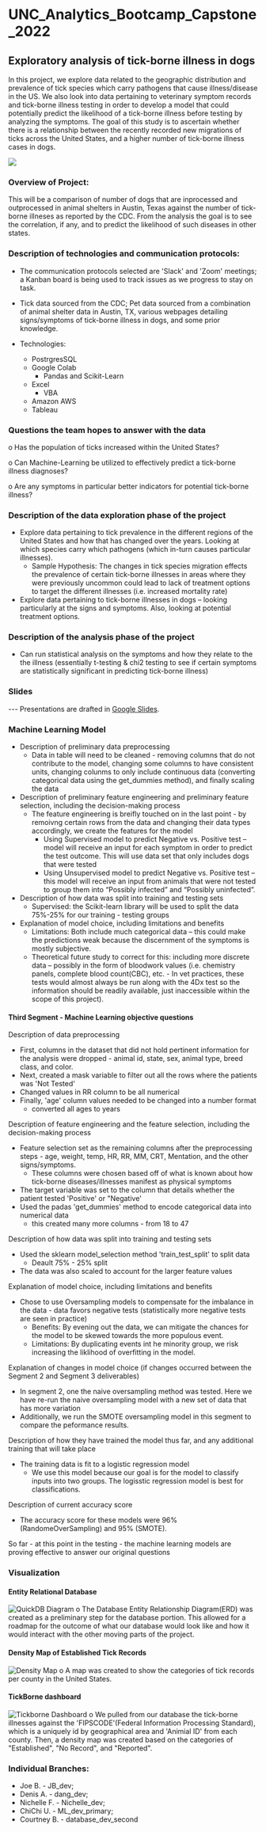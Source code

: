 # UNC_Analytics_Bootcamp_Capstone_2022
## Exploratory analysis of tick-borne illness in dogs

In this project, we explore data related to the geographic distribution and prevalence of tick species which carry pathogens that cause illness/disease in the US. We also look into data pertaining to veterinary symptom records and tick-borne illness testing in order to develop a model that could potentially predict the likelihood of a tick-borne illness before testing by analyzing the symptoms. The goal of this study is to ascertain whether there is a relationship between the recently recorded new migrations of ticks across the United States, and a higher number of tick-borne illness cases in dogs. 

![](/Images/Tick-Identification.jpeg)

### Overview of Project:

This will be a comparison of number of dogs that are inprocessed and outprocessed in animal shelters in Austin, Texas against the number of tick-borne illneses as reported by the CDC. From the analysis the goal is to see the correlation, if any, and to predict the likelihood of such diseases in other states.


### Description of technologies and communication protocols:

- The communication protocols selected are 'Slack' and 'Zoom' meetings; a Kanban board is being used to track issues as we progress to stay on task. 

- Tick data sourced from the CDC; Pet data sourced from a combination of animal shelter data in Austin, TX, various webpages detailing signs/symptoms of tick-borne illness in dogs, and some prior knowledge.

- Technologies:
    - PostrgresSQL 
    - Google Colab
        - Pandas and Scikit-Learn
    - Excel
        - VBA
    - Amazon AWS
    - Tableau
    

### Questions the team hopes to answer with the data

o	Has the population of ticks increased within the United States?

o	Can Machine-Learning be utilized to effectively predict a tick-borne illness diagnoses?

o	Are any symptoms in particular better indicators for potential tick-borne illness?


### Description of the data exploration phase of the project

- Explore data pertaining to tick prevalence in the different regions of the United States and how that has changed over the years. Looking at which species carry which pathogens (which in-turn causes particular illnesses). 
    - Sample Hypothesis: The changes in tick species migration effects the prevalence of certain tick-borne illnesses in areas where they were previously uncommon could lead to lack of treatment options to target the different illnesses (i.e. increased mortality rate)
- Explore data pertaining to tick-borne illnesses in dogs – looking particularly at the signs and symptoms. Also, looking at potential treatment options. 


### Description of the analysis phase of the project
- Can run statistical analysis on the symptoms and how they relate to the the illness (essentially t-testing & chi2 testing to see if certain symptoms are statistically significant in predicting tick-borne illness)


### Slides

--- Presentations are drafted in [Google Slides](https://docs.google.com/presentation/d/1Pb45MhAy0BsfN_zfLDYegSP01tUUemsadI_XG5e-pjA/edit?usp=sharing).

### Machine Learning Model 
- Description of preliminary data preprocessing
    - Data in table will need to be cleaned - removing columns that do not contribute to the model, changing some columns to have consistent units, changing colunms to only include continuous data (converting categorical data using the get_dummies method), and finally scaling the data
- Description of preliminary feature engineering and preliminary feature selection, including the decision-making process
    - The feature engineering is breifly touched on in the last point - by remoivng certain rows from the data  and changing their data types accordingly, we create the features for the model
        - Using Supervised model to predict Negative vs. Positive test – model will receive an input for each symptom in order to predict the test outcome. This will use data set that only includes dogs that were tested
        - Using Unsupervised model to predict Negative vs. Positive test – this model will receive an input from animals that were not tested to group them into “Possibly infected” and “Possibly uninfected”. 
- Description of how data was split into training and testing sets
    - Supervised: the Scikit-learn library will be used to split the data 75%-25% for our training - testing groups
- Explanation of model choice, including limitations and benefits
    - Limitations: Both include much categorical data – this could make the predictions weak because the discernment of the symptoms is mostly subjective.
    - Theoretical future study to correct for this: including more discrete data – possibly in the form of bloodwork values (i.e. chemistry panels, complete blood count(CBC), etc. - In vet practices, these tests would almost always be run along with the 4Dx test so the information should be readily available, just inaccessible within the scope of this project).
    
#### Third Segment - Machine Learning objective questions
Description of data preprocessing
- First, columns in the dataset that did not hold pertinent information for the analysis were dropped - animal id, state, sex, animal type, breed class, and color.
- Next, created a mask variable to filter out all the rows where the patients was 'Not Tested'
- Changed values in RR column to be all numerical
- Finally, 'age' column values needed to be changed into a number format
    - converted all ages to years

Description of feature engineering and the feature selection, including the decision-making process
- Feature selection set as the remaining columns after the preprocessing steps - age, weight, temp, HR, RR, MM, CRT, Mentation, and the other signs/symptoms.
    - These columns were chosen based off of what is known about how tick-borne diseases/illnesses manifest as physical symptoms
- The target variable was set to the column that details whether the patient tested 'Positive' or "Negative'
- Used the padas 'get_dummies' method to encode categorical data into numerical data
    - this created many more columns - from 18 to 47

Description of how data was split into training and testing sets
- Used the sklearn model_selection method 'train_test_split' to split data 
    - Deault 75% - 25% split
- The data was also scaled to account for the larger feature values

Explanation of model choice, including limitations and benefits
- Chose to use Oversampling models to compensate for the imbalance in the data - data favors negative tests (statistically more negative tests are seen in practice)
    - Benefits: By evening out the data, we can mitigate the chances for the model to be skewed towards the more populous event.
    - Limitations: By duplicating events int he minority group, we risk increasing the liklihood of overfitting in the model.

Explanation of changes in model choice (if changes occurred between the Segment 2 and Segment 3 deliverables)
- In segment 2, one the naive oversampling method was tested. Here we have re-run the naive oversampling model with a new set of data that has more variation
- Additionally, we run the SMOTE oversampling model in this segment to compare the peformance results.

Description of how they have trained the model thus far, and any additional training that will take place
- The training data is fit to a logistic regression model
    - We use this model because our goal is for the model to classify inputs into two groups. The logisstic regression model is best for classifications.

Description of current accuracy score
- The accuracy score for these models were 96% (RandomeOverSampling) and 95% (SMOTE).

So far - at this point in the testing - the machine learning models are proving effective to answer our original questions
    
### Visualization

#### Entity Relational Database
![QuickDB Diagram](https://github.com/jobloom79/UNC_Analytics_Bootcamp_Capstone_2022/blob/customer_acceptance_test/Visualizations/QuickDBD-Capstone%20(1).png)
o The Database Entity Relationship Diagram(ERD) was created as a preliminary step for the database portion. This allowed for a roadmap for the outcome of what our database would look like and how it would interact with the other moving parts of the project.

#### Density Map of Established Tick Records
![Density Map](https://github.com/jobloom79/UNC_Analytics_Bootcamp_Capstone_2022/blob/customer_acceptance_test/Visualizations/texas_map.PNG)
o A map was created to show the categories of tick records per county in the United States. 

#### TickBorne dashboard
![Tickborne Dashboard](https://github.com/jobloom79/UNC_Analytics_Bootcamp_Capstone_2022/blob/customer_acceptance_test/Visualizations/Tickborne%20Dashboard.PNG)
o We pulled from our database the tick-borne illnesses against the 'FIPSCODE'(Federal Information Processing Standard), which is a uniquely id by geographical area and 'Animial ID' from each county. Then, a density map was created based on the categories of "Established", "No Record", and "Reported". 

### Individual Branches:
- Joe B. - JB_dev;
- Denis A. - dang_dev; 
- Nichelle F. - Nichelle_dev; 
- ChiChi U. - ML_dev_primary; 
- Courtney B. - database_dev_second
